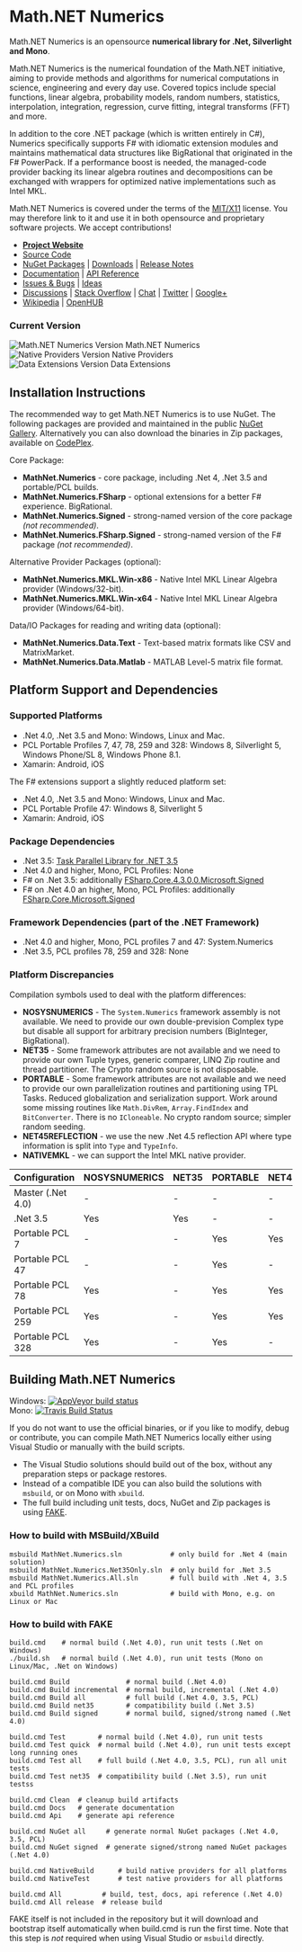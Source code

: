 Math.NET Numerics
=================

Math.NET Numerics is an opensource **numerical library for .Net, Silverlight and Mono**.

Math.NET Numerics is the numerical foundation of the Math.NET initiative, aiming to provide methods and algorithms for numerical computations in science, engineering and every day use. Covered topics include special functions, linear algebra, probability models, random numbers, statistics, interpolation, integration, regression, curve fitting, integral transforms (FFT) and more.

In addition to the core .NET package (which is written entirely in C#), Numerics specifically supports F# with idiomatic extension modules and maintains mathematical data structures like BigRational that originated in the F# PowerPack. If a performance boost is needed, the managed-code provider backing its linear algebra routines and decompositions can be exchanged with wrappers for optimized native implementations such as Intel MKL.

Math.NET Numerics is covered under the terms of the [MIT/X11](LICENSE.md) license. You may therefore link to it and use it in both opensource and proprietary software projects. We accept contributions!

* [**Project Website**](http://numerics.mathdotnet.com)
* [Source Code](http://github.com/mathnet/mathnet-numerics)
* [NuGet Packages](https://www.nuget.org/profiles/mathnet/) | [Downloads](http://mathnetnumerics.codeplex.com/releases) | [Release Notes](http://numerics.mathdotnet.com/docs/ReleaseNotes.html)
* [Documentation](http://numerics.mathdotnet.com/docs/) | [API Reference](http://numerics.mathdotnet.com/api/)
* [Issues & Bugs](http://github.com/mathnet/mathnet-numerics/issues) | [Ideas](http://feedback.mathdotnet.com/forums/2060-math-net-numerics)
* [Discussions](http://mathnetnumerics.codeplex.com/discussions) | [Stack Overflow](http://stackoverflow.com/questions/tagged/mathdotnet) | [Chat](https://gitter.im/mathnet/mathnet-numerics) | [Twitter](http://twitter.com/MathDotNet) | [Google+](https://plus.google.com/112484567926928665204)
* [Wikipedia](http://en.wikipedia.org/wiki/Math.NET_Numerics) | [OpenHUB](https://www.ohloh.net/p/mathnet)

### Current Version

![Math.NET Numerics Version](http://img.shields.io/nuget/v/MathNet.Numerics.svg?style=flat) Math.NET Numerics  
![Native Providers Version](http://img.shields.io/nuget/v/MathNet.Numerics.MKL.Win-x64.svg?style=flat) Native Providers  
![Data Extensions Version](http://img.shields.io/nuget/v/MathNet.Numerics.Data.Text.svg?style=flat) Data Extensions

Installation Instructions
-------------------------

The recommended way to get Math.NET Numerics is to use NuGet. The following packages are provided and maintained in the public [NuGet Gallery](https://nuget.org/profiles/mathnet/). Alternatively you can also download the binaries in Zip packages, available on [CodePlex](http://mathnetnumerics.codeplex.com/releases).

Core Package:

- **MathNet.Numerics** - core package, including .Net 4, .Net 3.5 and portable/PCL builds.
- **MathNet.Numerics.FSharp** - optional extensions for a better F# experience. BigRational.
- **MathNet.Numerics.Signed** - strong-named version of the core package *(not recommended)*.
- **MathNet.Numerics.FSharp.Signed** - strong-named version of the F# package *(not recommended)*.

Alternative Provider Packages (optional):

- **MathNet.Numerics.MKL.Win-x86** - Native Intel MKL Linear Algebra provider (Windows/32-bit).
- **MathNet.Numerics.MKL.Win-x64** - Native Intel MKL Linear Algebra provider (Windows/64-bit).

Data/IO Packages for reading and writing data (optional):

- **MathNet.Numerics.Data.Text** - Text-based matrix formats like CSV and MatrixMarket.
- **MathNet.Numerics.Data.Matlab** - MATLAB Level-5 matrix file format.

Platform Support and Dependencies
---------------------------------

### Supported Platforms

- .Net 4.0, .Net 3.5 and Mono: Windows, Linux and Mac.
- PCL Portable Profiles 7, 47, 78, 259 and 328: Windows 8, Silverlight 5, Windows Phone/SL 8, Windows Phone 8.1.
- Xamarin: Android, iOS

The F# extensions support a slightly reduced platform set:
- .Net 4.0, .Net 3.5 and Mono: Windows, Linux and Mac.
- PCL Portable Profile 47: Windows 8, Silverlight 5
- Xamarin: Android, iOS

### Package Dependencies

- .Net 3.5: [Task Parallel Library for .NET 3.5](http://www.nuget.org/packages/TaskParallelLibrary)
- .Net 4.0 and higher, Mono, PCL Profiles: None
- F# on .Net 3.5: additionally [FSharp.Core.4.3.0.0.Microsoft.Signed](http://www.nuget.org/packages/FSharp.Core.4.3.0.0.Microsoft.Signed)
- F# on  .Net 4.0 an higher, Mono, PCL Profiles: additionally [FSharp.Core.Microsoft.Signed](http://www.nuget.org/packages/FSharp.Core.Microsoft.Signed)

### Framework Dependencies (part of the .NET Framework)

- .Net 4.0 and higher, Mono, PCL profiles 7 and 47: System.Numerics
- .Net 3.5, PCL profiles 78, 259 and 328: None

### Platform Discrepancies

Compilation symbols used to deal with the platform differences:

* **NOSYSNUMERICS** - The `System.Numerics` framework assembly is not available. We need to provide our own double-prevision Complex type but disable all support for arbitrary precision numbers (BigInteger, BigRational).
* **NET35** - Some framework attributes are not available and we need to provide our own Tuple types, generic comparer, LINQ Zip routine and thread partitioner. The Crypto random source is not disposable.
* **PORTABLE** - Some framework attributes are not available and we  need to provide our own parallelization routines and partitioning using TPL Tasks. Reduced globalization and serialization support. Work around some missing routines like `Math.DivRem`, `Array.FindIndex` and `BitConverter`. There is no `ICloneable`. No crypto random source; simpler random seeding.
* **NET45REFLECTION** - we use the new .Net 4.5 reflection API where type information is split into `Type` and `TypeInfo`.
* **NATIVEMKL** - we can support the Intel MKL native provider.

Configuration     | NOSYSNUMERICS | NET35 | PORTABLE | NET45REFLECTION | NATIVEMKL
----------------- | ------------- | ----- | -------- | --------------- | ---------
Master (.Net 4.0) | -             | -     | -        | -               | Yes
.Net 3.5          | Yes           | Yes   | -        | -               | -
Portable PCL 7    | -             | -     | Yes      | Yes             | -
Portable PCL 47   | -             | -     | Yes      | -               | -
Portable PCL 78   | Yes           | -     | Yes      | Yes             | -
Portable PCL 259  | Yes           | -     | Yes      | Yes             | -
Portable PCL 328  | Yes           | -     | Yes      | -               | -



Building Math.NET Numerics
--------------------------

Windows: [![AppVeyor build status](https://ci.appveyor.com/api/projects/status/79j22c061saisces/branch/master)](https://ci.appveyor.com/project/cdrnet/mathnet-numerics)  
Mono: [![Travis Build Status](https://travis-ci.org/mathnet/mathnet-numerics.svg?branch=master)](https://travis-ci.org/mathnet/mathnet-numerics)

If you do not want to use the official binaries, or if you like to modify, debug or contribute, you can compile Math.NET Numerics locally either using Visual Studio or manually with the build scripts.

* The Visual Studio solutions should build out of the box, without any preparation steps or package restores.
* Instead of a compatible IDE you can also build the solutions with `msbuild`, or on Mono with `xbuild`.
* The full build including unit tests, docs, NuGet and Zip packages is using [FAKE](http://fsharp.github.io/FAKE/).

### How to build with MSBuild/XBuild

    msbuild MathNet.Numerics.sln            # only build for .Net 4 (main solution)
    msbuild MathNet.Numerics.Net35Only.sln  # only build for .Net 3.5
    msbuild MathNet.Numerics.All.sln        # full build with .Net 4, 3.5 and PCL profiles
    xbuild MathNet.Numerics.sln             # build with Mono, e.g. on Linux or Mac

### How to build with FAKE

    build.cmd    # normal build (.Net 4.0), run unit tests (.Net on Windows)
    ./build.sh   # normal build (.Net 4.0), run unit tests (Mono on Linux/Mac, .Net on Windows)
    
    build.cmd Build              # normal build (.Net 4.0)
    build.cmd Build incremental  # normal build, incremental (.Net 4.0)
    build.cmd Build all          # full build (.Net 4.0, 3.5, PCL)
    build.cmd Build net35        # compatibility build (.Net 3.5)
    build.cmd Build signed       # normal build, signed/strong named (.Net 4.0)
    
    build.cmd Test        # normal build (.Net 4.0), run unit tests
    build.cmd Test quick  # normal build (.Net 4.0), run unit tests except long running ones
    build.cmd Test all    # full build (.Net 4.0, 3.5, PCL), run all unit tests
    build.cmd Test net35  # compatibility build (.Net 3.5), run unit testss
    
    build.cmd Clean  # cleanup build artifacts
    build.cmd Docs   # generate documentation
    build.cmd Api    # generate api reference
    
    build.cmd NuGet all     # generate normal NuGet packages (.Net 4.0, 3.5, PCL)
    build.cmd NuGet signed  # generate signed/strong named NuGet packages (.Net 4.0)
    
    build.cmd NativeBuild      # build native providers for all platforms
    build.cmd NativeTest       # test native providers for all platforms
    
    build.cmd All          # build, test, docs, api reference (.Net 4.0)
    build.cmd All release  # release build

FAKE itself is not included in the repository but it will download and bootstrap itself automatically when build.cmd is run the first time. Note that this step is *not* required when using Visual Studio or `msbuild` directly.
